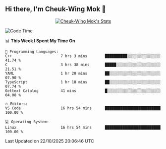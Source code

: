 ## Hi there, I'm Cheuk-Wing Mok 👋

<!--
**mozro0327/mozro0327** is a ✨ _special_ ✨ repository because its `README.md` (this file) appears on your GitHub profile.

Here are some ideas to get you started:

- 🔭 I’m currently working on ...
- 🌱 I’m currently learning ...
- 👯 I’m looking to collaborate on ...
- 🤔 I’m looking for help with ...
- 💬 Ask me about ...
- 📫 How to reach me: ...
- 😄 Pronouns: ...
- ⚡ Fun fact: ...
-->

<p align="center">
  <a href="https://github.com/mozro0327" class="rich-diff-level-one">
    <img src="https://github-readme-stats.vercel.app/api?username=mozro0327&title_color=333&text_color=777" alt="Cheuk-Wing Mok's Stats" >
    <!-- &hide=issues
    <img src="https://github-readme-stats.vercel.app/api?username=mozro0327&hide=issues&title_color=333&text_color=777" alt="Cheuk-Wing Mok's Stats" >
    -->
  </a>
</p>

<!--START_SECTION:waka-->
![Code Time](http://img.shields.io/badge/Code%20Time-3%2C933%20hrs%2048%20mins-blue)

📊 **This Week I Spent My Time On** 

```text
💬 Programming Languages: 
C++                      7 hrs 3 mins        ██████████░░░░░░░░░░░░░░░   41.74 % 
C                        3 hrs 38 mins       █████░░░░░░░░░░░░░░░░░░░░   21.51 % 
YAML                     1 hr 20 mins        ██░░░░░░░░░░░░░░░░░░░░░░░   07.90 % 
TypeScript               1 hr 18 mins        ██░░░░░░░░░░░░░░░░░░░░░░░   07.74 % 
Gettext Catalog          41 mins             █░░░░░░░░░░░░░░░░░░░░░░░░   04.08 % 

🔥 Editors: 
VS Code                  16 hrs 54 mins      █████████████████████████   100.00 % 

💻 Operating System: 
Linux                    16 hrs 54 mins      █████████████████████████   100.00 % 
```


 Last Updated on 22/10/2025 20:06:46 UTC
<!--END_SECTION:waka-->
